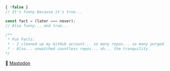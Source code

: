 ```javascript
{ !false }
// It's funny because it's true...

const fact = (later === never);
// Also funny... and true...

/**
 * Fun Facts:
 * - I cleaned up my GitHub account... so many repos... so many purged.
 * - Also... unwatched countless repos... ah... the tranquility.
*/
```

:rocket: [Mastodon](https://mas.to/@fast_junkie)
